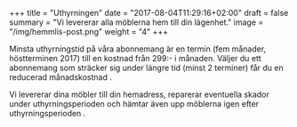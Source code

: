 +++
title = "Uthyrningen"
date = "2017-08-04T11:29:16+02:00"
draft = false
summary = "Vi levererar alla möblerna hem till din lägenhet."
image = "/img/hemmlis-post.png"
weight = "4"
+++

Minsta uthyrningstid på våra abonnemang är en termin (fem månader, höstterminen 2017) till en kostnad från 299:- i månaden. Väljer du ett abonnemang som sträcker sig under längre tid (minst 2 terminer) får du en reducerad månadskostnad .

Vi levererar dina möbler till din hemadress, reparerar eventuella skador under uthyrningsperioden och hämtar även upp möblerna igen efter uthyrningsperioden .